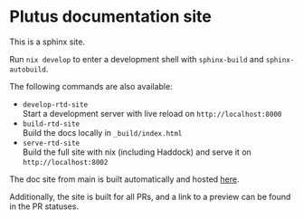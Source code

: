 # Plutus documentation site

This is a sphinx site.

Run `nix develop` to enter a development shell with `sphinx-build` and `sphinx-autobuild`.

The following commands are also available:

- `develop-rtd-site`          
  Start a development server with live reload on `http://localhost:8000`
- `build-rtd-site`             
  Build the docs locally in `_build/index.html`
- `serve-rtd-site`   
  Build the full site with nix (including Haddock) and serve it on `http://localhost:8002`

The doc site from main is built automatically and hosted [here](https://plutus.readthedocs.io/en/latest).

Additionally, the site is built for all PRs, and a link to a preview can be found in the PR statuses.
